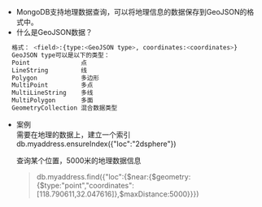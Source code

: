+ MongoDB支持地理数据查询，可以将地理信息的数据保存到GeoJSON的格式中。
+ 什么是GeoJSON数据？
```bash
  格式： <field>:{type:<GeoJSON type>, coordinates:<coordinates>}
  GeoJSON type可以是以下的类型：
  Point              点
  LineString         线
  Polygon            多边形
  MultiPoint         多点
  MultiLineString    多线
  MultiPolygon       多面
  GeometryCollection 混合数据类型
```
+ 案例 </br>
     需要在地理的数据上，建立一个索引 </br>
     db.myaddress.ensureIndex({"loc":"2dsphere"}) </br>
     
     查询某个位置，5000米的地理数据信息
     > db.myaddress.find({"loc":{$near:{$geometry:{$type:"point","coordinates":[118.790611,32.047616]},$maxDistance:5000}}})
